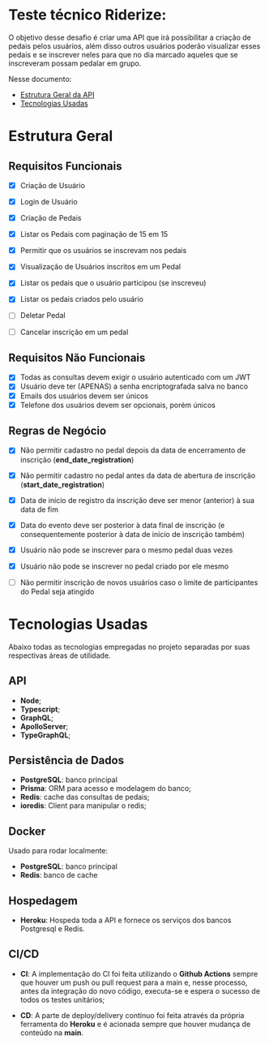 # Teste técnico Riderize:
O objetivo desse desafio é criar uma API que irá possibilitar a criação de pedais pelos usuários, além disso outros usuários poderão visualizar esses pedais e se inscrever neles para que no dia marcado aqueles que se inscreveram possam pedalar em grupo.

Nesse documento:
- [Estrutura Geral da API](#estrutura-geral)
- [Tecnologias Usadas](#tecnologias-usadas)


# Estrutura Geral
## Requisitos Funcionais
- [x] Criação de Usuário
- [x] Login de Usuário

- [x] Criação de Pedais
- [x] Listar os Pedais com paginação de 15 em 15

- [x] Permitir que os usuários se inscrevam nos pedais
- [x] Visualização de Usuários inscritos em um Pedal
- [x] Listar os pedais que o usuário participou (se inscreveu)
- [x] Listar os pedais criados pelo usuário

- [ ] Deletar Pedal
- [ ] Cancelar inscrição em um pedal
## Requisitos Não Funcionais
- [x] Todas as consultas devem exigir o usuário autenticado com um JWT
- [x] Usuário deve ter (APENAS) a senha encriptografada salva no banco
- [x] Emails dos usuários devem ser únicos
- [x] Telefone dos usuários devem ser opcionais, porém únicos

## Regras de Negócio
- [x] Não permitir cadastro no pedal depois da data de encerramento de inscrição (**end_date_registration**)
- [x] Não permitir cadastro no pedal antes da data de abertura de inscrição (**start_date_registration**)
- [x] Data de início de registro da inscrição deve ser menor (anterior) à sua data de fim
- [x] Data do evento deve ser posterior à data final de inscrição (e consequentemente posterior à data de início de inscrição também)
- [x] Usuário não pode se inscrever para o mesmo pedal duas vezes
- [x] Usuário não pode se inscrever no pedal criado por ele mesmo
- [ ] Não permitir inscrição de novos usuários caso o limite de participantes do Pedal seja atingido


# Tecnologias Usadas
Abaixo todas as tecnologias empregadas no projeto separadas por suas respectivas áreas de utilidade.

## API
- **Node**;
- **Typescript**;
- **GraphQL**;
- **ApolloServer**;
- **TypeGraphQL**;

## Persistência de Dados
- **PostgreSQL**: banco principal
- **Prisma**: ORM para acesso e modelagem do banco;
- **Redis**: cache das consultas de pedais;
- **ioredis**: Client para manipular o redis;

## Docker
Usado para rodar localmente:
- **PostgreSQL**: banco principal
- **Redis**: banco de cache

## Hospedagem
- **Heroku**: Hospeda toda a API e fornece os serviços dos bancos Postgresql e Redis.

## CI/CD
- **CI**: A implementação do CI foi feita utilizando o **Github Actions** sempre que houver um push ou pull request para a main e, nesse processo, antes da integração do novo código, executa-se e espera o sucesso de todos os testes unitários;

- **CD**: A parte de deploy/delivery contínuo foi feita através da própria ferramenta do **Heroku** e é acionada sempre que houver mudança de conteúdo na **main**.